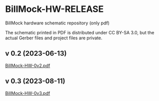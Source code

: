 # BillMock-HW-RELEASE
BillMock hardware schematic repository (only pdf)

The schematic printed in PDF is distributed under CC BY-SA 3.0, but the actual Gerber files and project files are private.

## v 0.2 (2023-06-13)
[BillMock-HW-0v2.pdf](sch/BillMock-HW-0v2.pdf)

## v 0.3 (2023-08-11)
[BillMock-HW-0v3.pdf](sch/BillMock-HW-0v3.pdf)
